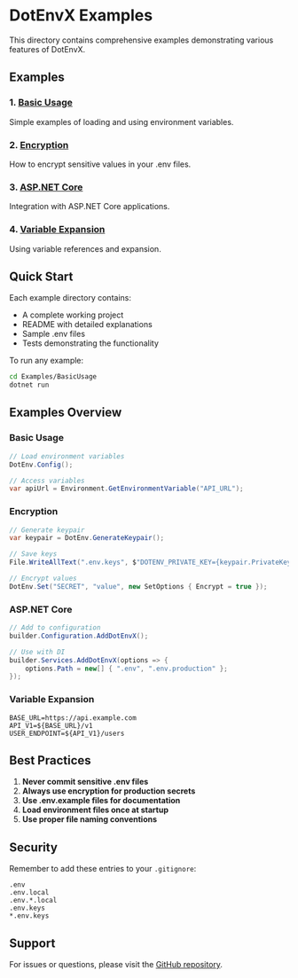# DotEnvX Examples

This directory contains comprehensive examples demonstrating various features of DotEnvX.

## Examples

### 1. [Basic Usage](BasicUsage/)
Simple examples of loading and using environment variables.

### 2. [Encryption](Encryption/)
How to encrypt sensitive values in your .env files.

### 3. [ASP.NET Core](AspNetCore/)
Integration with ASP.NET Core applications.

### 4. [Variable Expansion](VariableExpansion/)
Using variable references and expansion.

## Quick Start

Each example directory contains:
- A complete working project
- README with detailed explanations
- Sample .env files
- Tests demonstrating the functionality

To run any example:

```bash
cd Examples/BasicUsage
dotnet run
```

## Examples Overview

### Basic Usage
```csharp
// Load environment variables
DotEnv.Config();

// Access variables
var apiUrl = Environment.GetEnvironmentVariable("API_URL");
```

### Encryption
```csharp
// Generate keypair
var keypair = DotEnv.GenerateKeypair();

// Save keys
File.WriteAllText(".env.keys", $"DOTENV_PRIVATE_KEY={keypair.PrivateKey}");

// Encrypt values
DotEnv.Set("SECRET", "value", new SetOptions { Encrypt = true });
```

### ASP.NET Core
```csharp
// Add to configuration
builder.Configuration.AddDotEnvX();

// Use with DI
builder.Services.AddDotEnvX(options => {
    options.Path = new[] { ".env", ".env.production" };
});
```

### Variable Expansion
```env
BASE_URL=https://api.example.com
API_V1=${BASE_URL}/v1
USER_ENDPOINT=${API_V1}/users
```

## Best Practices

1. **Never commit sensitive .env files**
2. **Always use encryption for production secrets**
3. **Use .env.example files for documentation**
4. **Load environment files once at startup**
5. **Use proper file naming conventions**

## Security

Remember to add these entries to your `.gitignore`:

```gitignore
.env
.env.local
.env.*.local
.env.keys
*.env.keys
```

## Support

For issues or questions, please visit the [GitHub repository](https://github.com/yourusername/DotEnvX).